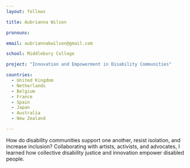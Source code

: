 ```yaml
---
layout: fellows

title: Aubrianna Wilson

pronouns: 

email: aubriannakwilson@gmail.com

school: Middlebury College

project: "Innovation and Empowerment in Disability Communities"

countries:
  - United Kingdom
  - Netherlands
  - Belgium
  - France
  - Spain
  - Japan
  - Australia
  - New Zealand

---
```


How do disability communities support one another, resist isolation, and increase inclusion? Collaborating with artists, activists, and advocates, I learned how collective disability justice and innovation empower disabled people.